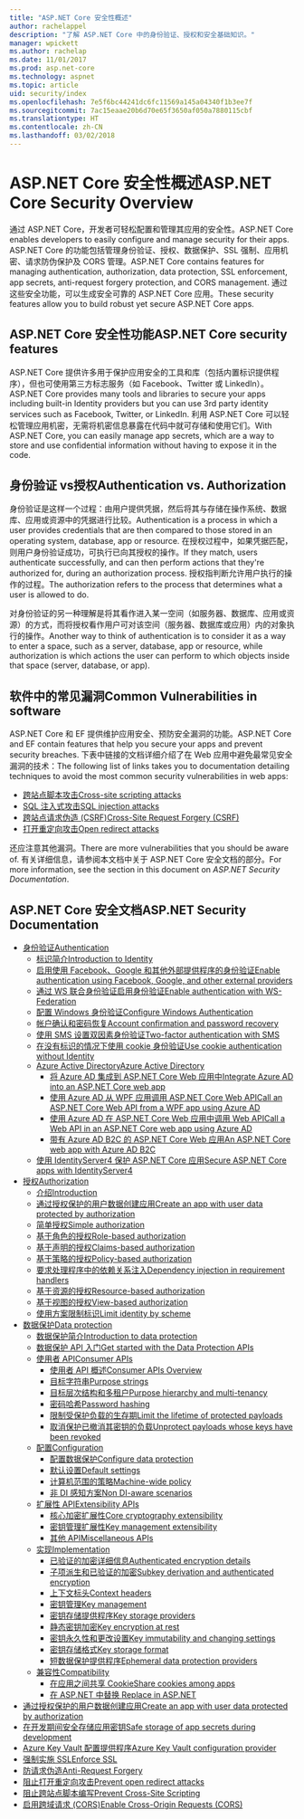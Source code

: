 ```yaml
---
title: "ASP.NET Core 安全性概述"
author: rachelappel
description: "了解 ASP.NET Core 中的身份验证、授权和安全基础知识。"
manager: wpickett
ms.author: rachelap
ms.date: 11/01/2017
ms.prod: asp.net-core
ms.technology: aspnet
ms.topic: article
uid: security/index
ms.openlocfilehash: 7e5f6bc44241dc6fc11569a145a04340f1b3ee7f
ms.sourcegitcommit: 7ac15eaae20b6d70e65f3650af050a7880115cbf
ms.translationtype: HT
ms.contentlocale: zh-CN
ms.lasthandoff: 03/02/2018
---
```

# <a name="aspnet-core-security-overview"></a><span data-ttu-id="3ca05-103">ASP.NET Core 安全性概述</span><span class="sxs-lookup"><span data-stu-id="3ca05-103">ASP.NET Core Security Overview</span></span>

<span data-ttu-id="3ca05-104">通过 ASP.NET Core，开发者可轻松配置和管理其应用的安全性。</span><span class="sxs-lookup"><span data-stu-id="3ca05-104">ASP.NET Core enables developers to easily configure and manage security for their apps.</span></span> <span data-ttu-id="3ca05-105">ASP.NET Core 的功能包括管理身份验证、授权、数据保护、SSL 强制、应用机密、请求防伪保护及 CORS 管理。</span><span class="sxs-lookup"><span data-stu-id="3ca05-105">ASP.NET Core contains features for managing authentication, authorization, data protection, SSL enforcement, app secrets, anti-request forgery protection, and CORS management.</span></span> <span data-ttu-id="3ca05-106">通过这些安全功能，可以生成安全可靠的 ASP.NET Core 应用。</span><span class="sxs-lookup"><span data-stu-id="3ca05-106">These security features allow you to build robust yet secure ASP.NET Core apps.</span></span>

## <a name="aspnet-core-security-features"></a><span data-ttu-id="3ca05-107">ASP.NET Core 安全性功能</span><span class="sxs-lookup"><span data-stu-id="3ca05-107">ASP.NET Core security features</span></span>

<span data-ttu-id="3ca05-108">ASP.NET Core 提供许多用于保护应用安全的工具和库（包括内置标识提供程序），但也可使用第三方标志服务（如 Facebook、Twitter 或 LinkedIn）。</span><span class="sxs-lookup"><span data-stu-id="3ca05-108">ASP.NET Core provides many tools and libraries to secure your apps including built-in Identity providers but you can use 3rd party identity services such as Facebook, Twitter, or LinkedIn.</span></span> <span data-ttu-id="3ca05-109">利用 ASP.NET Core 可以轻松管理应用机密，无需将机密信息暴露在代码中就可存储和使用它们。</span><span class="sxs-lookup"><span data-stu-id="3ca05-109">With ASP.NET Core, you can easily manage app secrets, which are a way to store and use confidential information without having to expose it in the code.</span></span>

## <a name="authentication-vs-authorization"></a><span data-ttu-id="3ca05-110">身份验证 vs授权</span><span class="sxs-lookup"><span data-stu-id="3ca05-110">Authentication vs. Authorization</span></span>

<span data-ttu-id="3ca05-111">身份验证是这样一个过程：由用户提供凭据，然后将其与存储在操作系统、数据库、应用或资源中的凭据进行比较。</span><span class="sxs-lookup"><span data-stu-id="3ca05-111">Authentication is a process in which a user provides credentials that are then compared to those stored in an operating system, database, app or resource.</span></span> <span data-ttu-id="3ca05-112">在授权过程中，如果凭据匹配，则用户身份验证成功，可执行已向其授权的操作。</span><span class="sxs-lookup"><span data-stu-id="3ca05-112">If they match, users authenticate successfully, and can then perform actions that they're authorized for, during an authorization process.</span></span> <span data-ttu-id="3ca05-113">授权指判断允许用户执行的操作的过程。</span><span class="sxs-lookup"><span data-stu-id="3ca05-113">The authorization refers to the process that determines what a user is allowed to do.</span></span>

<span data-ttu-id="3ca05-114">对身份验证的另一种理解是将其看作进入某一空间（如服务器、数据库、应用或资源）的方式，而将授权看作用户可对该空间（服务器、数据库或应用）内的对象执行的操作。</span><span class="sxs-lookup"><span data-stu-id="3ca05-114">Another way to think of authentication is to consider it as a way to enter a space, such as a server, database, app or resource, while authorization is which actions the user can perform to which objects inside that space (server, database, or app).</span></span>

## <a name="common-vulnerabilities-in-software"></a><span data-ttu-id="3ca05-115">软件中的常见漏洞</span><span class="sxs-lookup"><span data-stu-id="3ca05-115">Common Vulnerabilities in software</span></span>

<span data-ttu-id="3ca05-116">ASP.NET Core 和 EF 提供维护应用安全、预防安全漏洞的功能。</span><span class="sxs-lookup"><span data-stu-id="3ca05-116">ASP.NET Core and EF contain features that help you secure your apps and prevent security breaches.</span></span> <span data-ttu-id="3ca05-117">下表中链接的文档详细介绍了在 Web 应用中避免最常见安全漏洞的技术：</span><span class="sxs-lookup"><span data-stu-id="3ca05-117">The following list of links takes you to documentation detailing techniques to avoid the most common security vulnerabilities in web apps:</span></span>

* [<span data-ttu-id="3ca05-118">跨站点脚本攻击</span><span class="sxs-lookup"><span data-stu-id="3ca05-118">Cross-site scripting attacks</span></span>](https://docs.microsoft.com/aspnet/core/security/cross-site-scripting)
* [<span data-ttu-id="3ca05-119">SQL 注入式攻击</span><span class="sxs-lookup"><span data-stu-id="3ca05-119">SQL injection attacks</span></span>](https://docs.microsoft.com/ef/core/querying/raw-sql)
* [<span data-ttu-id="3ca05-120">跨站点请求伪造 (CSRF)</span><span class="sxs-lookup"><span data-stu-id="3ca05-120">Cross-Site Request Forgery (CSRF)</span></span>](https://docs.microsoft.com/aspnet/core/security/anti-request-forgery)
* [<span data-ttu-id="3ca05-121">打开重定向攻击</span><span class="sxs-lookup"><span data-stu-id="3ca05-121">Open redirect attacks</span></span>](https://docs.microsoft.com/aspnet/core/security/preventing-open-redirects)

<span data-ttu-id="3ca05-122">还应注意其他漏洞。</span><span class="sxs-lookup"><span data-stu-id="3ca05-122">There are more vulnerabilities that you should be aware of.</span></span> <span data-ttu-id="3ca05-123">有关详细信息，请参阅本文档中关于 ASP.NET Core 安全文档的部分。</span><span class="sxs-lookup"><span data-stu-id="3ca05-123">For more information, see the section in this document on *ASP.NET Security Documentation*.</span></span>

## <a name="aspnet-security-documentation"></a><span data-ttu-id="3ca05-124">ASP.NET Core 安全文档</span><span class="sxs-lookup"><span data-stu-id="3ca05-124">ASP.NET Security Documentation</span></span>

*   [<span data-ttu-id="3ca05-125">身份验证</span><span class="sxs-lookup"><span data-stu-id="3ca05-125">Authentication</span></span>](authentication/index.md)
    *   [<span data-ttu-id="3ca05-126">标识简介</span><span class="sxs-lookup"><span data-stu-id="3ca05-126">Introduction to Identity</span></span>](authentication/identity.md)
    *   [<span data-ttu-id="3ca05-127">启用使用 Facebook、Google 和其他外部提供程序的身份验证</span><span class="sxs-lookup"><span data-stu-id="3ca05-127">Enable authentication using Facebook, Google, and other external providers</span></span>](authentication/social/index.md)
    *   [<span data-ttu-id="3ca05-128">通过 WS 联合身份验证启用身份验证</span><span class="sxs-lookup"><span data-stu-id="3ca05-128">Enable authentication with WS-Federation</span></span>](authentication/ws-federation.md)
    * [<span data-ttu-id="3ca05-129">配置 Windows 身份验证</span><span class="sxs-lookup"><span data-stu-id="3ca05-129">Configure Windows Authentication</span></span>](authentication/windowsauth.md)
    *   [<span data-ttu-id="3ca05-130">帐户确认和密码恢复</span><span class="sxs-lookup"><span data-stu-id="3ca05-130">Account confirmation and password recovery</span></span>](authentication/accconfirm.md)
    *   [<span data-ttu-id="3ca05-131">使用 SMS 设置双因素身份验证</span><span class="sxs-lookup"><span data-stu-id="3ca05-131">Two-factor authentication with SMS</span></span>](authentication/2fa.md)
    *   [<span data-ttu-id="3ca05-132">在没有标识的情况下使用 cookie 身份验证</span><span class="sxs-lookup"><span data-stu-id="3ca05-132">Use cookie authentication without Identity</span></span>](authentication/cookie.md)
    *   [<span data-ttu-id="3ca05-133">Azure Active Directory</span><span class="sxs-lookup"><span data-stu-id="3ca05-133">Azure Active Directory</span></span>](authentication/azure-active-directory/index.md)
        *   [<span data-ttu-id="3ca05-134">将 Azure AD 集成到 ASP.NET Core Web 应用中</span><span class="sxs-lookup"><span data-stu-id="3ca05-134">Integrate Azure AD into an ASP.NET Core web app</span></span>](https://azure.microsoft.com/documentation/samples/active-directory-dotnet-webapp-openidconnect-aspnetcore/)
        *   [<span data-ttu-id="3ca05-135">使用 Azure AD 从 WPF 应用调用 ASP.NET Core Web API</span><span class="sxs-lookup"><span data-stu-id="3ca05-135">Call an ASP.NET Core Web API from a WPF app using Azure AD</span></span>](https://azure.microsoft.com/documentation/samples/active-directory-dotnet-native-aspnetcore/)
        *   [<span data-ttu-id="3ca05-136">使用 Azure AD 在 ASP.NET Core Web 应用中调用 Web API</span><span class="sxs-lookup"><span data-stu-id="3ca05-136">Call a Web API in an ASP.NET Core web app using Azure AD</span></span>](https://azure.microsoft.com/documentation/samples/active-directory-dotnet-webapp-webapi-openidconnect-aspnetcore/)
        *   [<span data-ttu-id="3ca05-137">带有 Azure AD B2C 的 ASP.NET Core Web 应用</span><span class="sxs-lookup"><span data-stu-id="3ca05-137">An ASP.NET Core web app with Azure AD B2C</span></span>](https://azure.microsoft.com/resources/samples/active-directory-b2c-dotnetcore-webapp/)
    *   [<span data-ttu-id="3ca05-138">使用 IdentityServer4 保护 ASP.NET Core 应用</span><span class="sxs-lookup"><span data-stu-id="3ca05-138">Secure ASP.NET Core apps with IdentityServer4</span></span>](https://identityserver4.readthedocs.io)
*   [<span data-ttu-id="3ca05-139">授权</span><span class="sxs-lookup"><span data-stu-id="3ca05-139">Authorization</span></span>](authorization/index.md)
    *   [<span data-ttu-id="3ca05-140">介绍</span><span class="sxs-lookup"><span data-stu-id="3ca05-140">Introduction</span></span>](authorization/introduction.md)
    *   [<span data-ttu-id="3ca05-141">通过授权保护的用户数据创建应用</span><span class="sxs-lookup"><span data-stu-id="3ca05-141">Create an app with user data protected by authorization</span></span>](xref:security/authorization/secure-data)
    *   [<span data-ttu-id="3ca05-142">简单授权</span><span class="sxs-lookup"><span data-stu-id="3ca05-142">Simple authorization</span></span>](authorization/simple.md)
    *   [<span data-ttu-id="3ca05-143">基于角色的授权</span><span class="sxs-lookup"><span data-stu-id="3ca05-143">Role-based authorization</span></span>](authorization/roles.md)
    *   [<span data-ttu-id="3ca05-144">基于声明的授权</span><span class="sxs-lookup"><span data-stu-id="3ca05-144">Claims-based authorization</span></span>](authorization/claims.md)
    *   [<span data-ttu-id="3ca05-145">基于策略的授权</span><span class="sxs-lookup"><span data-stu-id="3ca05-145">Policy-based authorization</span></span>](authorization/policies.md)
    *   [<span data-ttu-id="3ca05-146">要求处理程序中的依赖关系注入</span><span class="sxs-lookup"><span data-stu-id="3ca05-146">Dependency injection in requirement handlers</span></span>](authorization/dependencyinjection.md)
    *   [<span data-ttu-id="3ca05-147">基于资源的授权</span><span class="sxs-lookup"><span data-stu-id="3ca05-147">Resource-based authorization</span></span>](authorization/resourcebased.md)
    *   [<span data-ttu-id="3ca05-148">基于视图的授权</span><span class="sxs-lookup"><span data-stu-id="3ca05-148">View-based authorization</span></span>](authorization/views.md)
    *   [<span data-ttu-id="3ca05-149">使用方案限制标识</span><span class="sxs-lookup"><span data-stu-id="3ca05-149">Limit identity by scheme</span></span>](authorization/limitingidentitybyscheme.md)
*   [<span data-ttu-id="3ca05-150">数据保护</span><span class="sxs-lookup"><span data-stu-id="3ca05-150">Data protection</span></span>](data-protection/index.md)
    *   [<span data-ttu-id="3ca05-151">数据保护简介</span><span class="sxs-lookup"><span data-stu-id="3ca05-151">Introduction to data protection</span></span>](data-protection/introduction.md)
    *   [<span data-ttu-id="3ca05-152">数据保护 API 入门</span><span class="sxs-lookup"><span data-stu-id="3ca05-152">Get started with the Data Protection APIs</span></span>](data-protection/using-data-protection.md)
    *   [<span data-ttu-id="3ca05-153">使用者 API</span><span class="sxs-lookup"><span data-stu-id="3ca05-153">Consumer APIs</span></span>](data-protection/consumer-apis/index.md)
        *   [<span data-ttu-id="3ca05-154">使用者 API 概述</span><span class="sxs-lookup"><span data-stu-id="3ca05-154">Consumer APIs Overview</span></span>](data-protection/consumer-apis/overview.md)
        *   [<span data-ttu-id="3ca05-155">目标字符串</span><span class="sxs-lookup"><span data-stu-id="3ca05-155">Purpose strings</span></span>](data-protection/consumer-apis/purpose-strings.md)
        *   [<span data-ttu-id="3ca05-156">目标层次结构和多租户</span><span class="sxs-lookup"><span data-stu-id="3ca05-156">Purpose hierarchy and multi-tenancy</span></span>](data-protection/consumer-apis/purpose-strings-multitenancy.md)
        *   [<span data-ttu-id="3ca05-157">密码哈希</span><span class="sxs-lookup"><span data-stu-id="3ca05-157">Password hashing</span></span>](data-protection/consumer-apis/password-hashing.md)
        *   [<span data-ttu-id="3ca05-158">限制受保护负载的生存期</span><span class="sxs-lookup"><span data-stu-id="3ca05-158">Limit the lifetime of protected payloads</span></span>](data-protection/consumer-apis/limited-lifetime-payloads.md)
        *   [<span data-ttu-id="3ca05-159">取消保护已撤消其密钥的负载</span><span class="sxs-lookup"><span data-stu-id="3ca05-159">Unprotect payloads whose keys have been revoked</span></span>](data-protection/consumer-apis/dangerous-unprotect.md)
    *   [<span data-ttu-id="3ca05-160">配置</span><span class="sxs-lookup"><span data-stu-id="3ca05-160">Configuration</span></span>](data-protection/configuration/index.md)
        *   [<span data-ttu-id="3ca05-161">配置数据保护</span><span class="sxs-lookup"><span data-stu-id="3ca05-161">Configure data protection</span></span>](data-protection/configuration/overview.md)
        *   [<span data-ttu-id="3ca05-162">默认设置</span><span class="sxs-lookup"><span data-stu-id="3ca05-162">Default settings</span></span>](data-protection/configuration/default-settings.md)
        *   [<span data-ttu-id="3ca05-163">计算机范围的策略</span><span class="sxs-lookup"><span data-stu-id="3ca05-163">Machine-wide policy</span></span>](data-protection/configuration/machine-wide-policy.md)
        *   [<span data-ttu-id="3ca05-164">非 DI 感知方案</span><span class="sxs-lookup"><span data-stu-id="3ca05-164">Non DI-aware scenarios</span></span>](data-protection/configuration/non-di-scenarios.md)
    *   [<span data-ttu-id="3ca05-165">扩展性 API</span><span class="sxs-lookup"><span data-stu-id="3ca05-165">Extensibility APIs</span></span>](data-protection/extensibility/index.md)
        *   [<span data-ttu-id="3ca05-166">核心加密扩展性</span><span class="sxs-lookup"><span data-stu-id="3ca05-166">Core cryptography extensibility</span></span>](data-protection/extensibility/core-crypto.md)
        *   [<span data-ttu-id="3ca05-167">密钥管理扩展性</span><span class="sxs-lookup"><span data-stu-id="3ca05-167">Key management extensibility</span></span>](data-protection/extensibility/key-management.md)
        *   [<span data-ttu-id="3ca05-168">其他 API</span><span class="sxs-lookup"><span data-stu-id="3ca05-168">Miscellaneous APIs</span></span>](data-protection/extensibility/misc-apis.md)
    *   [<span data-ttu-id="3ca05-169">实现</span><span class="sxs-lookup"><span data-stu-id="3ca05-169">Implementation</span></span>](data-protection/implementation/index.md)
        *   [<span data-ttu-id="3ca05-170">已验证的加密详细信息</span><span class="sxs-lookup"><span data-stu-id="3ca05-170">Authenticated encryption details</span></span>](data-protection/implementation/authenticated-encryption-details.md)
        *   [<span data-ttu-id="3ca05-171">子项派生和已验证的加密</span><span class="sxs-lookup"><span data-stu-id="3ca05-171">Subkey derivation and authenticated encryption</span></span>](data-protection/implementation/subkeyderivation.md)
        *   [<span data-ttu-id="3ca05-172">上下文标头</span><span class="sxs-lookup"><span data-stu-id="3ca05-172">Context headers</span></span>](data-protection/implementation/context-headers.md)
        *   [<span data-ttu-id="3ca05-173">密钥管理</span><span class="sxs-lookup"><span data-stu-id="3ca05-173">Key management</span></span>](data-protection/implementation/key-management.md)
        *   [<span data-ttu-id="3ca05-174">密钥存储提供程序</span><span class="sxs-lookup"><span data-stu-id="3ca05-174">Key storage providers</span></span>](data-protection/implementation/key-storage-providers.md)
        *   [<span data-ttu-id="3ca05-175">静态密钥加密</span><span class="sxs-lookup"><span data-stu-id="3ca05-175">Key encryption at rest</span></span>](data-protection/implementation/key-encryption-at-rest.md)
        *   [<span data-ttu-id="3ca05-176">密钥永久性和更改设置</span><span class="sxs-lookup"><span data-stu-id="3ca05-176">Key immutability and changing settings</span></span>](data-protection/implementation/key-immutability.md)
        *   [<span data-ttu-id="3ca05-177">密钥存储格式</span><span class="sxs-lookup"><span data-stu-id="3ca05-177">Key storage format</span></span>](data-protection/implementation/key-storage-format.md)
        *   [<span data-ttu-id="3ca05-178">短数据保护提供程序</span><span class="sxs-lookup"><span data-stu-id="3ca05-178">Ephemeral data protection providers</span></span>](data-protection/implementation/key-storage-ephemeral.md)
    *   [<span data-ttu-id="3ca05-179">兼容性</span><span class="sxs-lookup"><span data-stu-id="3ca05-179">Compatibility</span></span>](data-protection/compatibility/index.md)
        *   [<span data-ttu-id="3ca05-180">在应用之间共享 Cookie</span><span class="sxs-lookup"><span data-stu-id="3ca05-180">Share cookies among apps</span></span>](data-protection/compatibility/cookie-sharing.md)
        *   [<span data-ttu-id="3ca05-181">在 ASP.NET 中替换 <machineKey></span><span class="sxs-lookup"><span data-stu-id="3ca05-181">Replace <machineKey> in ASP.NET</span></span>](data-protection/compatibility/replacing-machinekey.md)
*   [<span data-ttu-id="3ca05-182">通过授权保护的用户数据创建应用</span><span class="sxs-lookup"><span data-stu-id="3ca05-182">Create an app with user data protected by authorization</span></span>](xref:security/authorization/secure-data)
*   [<span data-ttu-id="3ca05-183">在开发期间安全存储应用密钥</span><span class="sxs-lookup"><span data-stu-id="3ca05-183">Safe storage of app secrets during development</span></span>](app-secrets.md)
*   [<span data-ttu-id="3ca05-184">Azure Key Vault 配置提供程序</span><span class="sxs-lookup"><span data-stu-id="3ca05-184">Azure Key Vault configuration provider</span></span>](key-vault-configuration.md)
*   [<span data-ttu-id="3ca05-185">强制实施 SSL</span><span class="sxs-lookup"><span data-stu-id="3ca05-185">Enforce SSL</span></span>](enforcing-ssl.md)
*   [<span data-ttu-id="3ca05-186">防请求伪造</span><span class="sxs-lookup"><span data-stu-id="3ca05-186">Anti-Request Forgery</span></span>](anti-request-forgery.md)
*   [<span data-ttu-id="3ca05-187">阻止打开重定向攻击</span><span class="sxs-lookup"><span data-stu-id="3ca05-187">Prevent open redirect attacks</span></span>](preventing-open-redirects.md)
*   [<span data-ttu-id="3ca05-188">阻止跨站点脚本编写</span><span class="sxs-lookup"><span data-stu-id="3ca05-188">Prevent Cross-Site Scripting</span></span>](cross-site-scripting.md)
*   [<span data-ttu-id="3ca05-189">启用跨域请求 (CORS)</span><span class="sxs-lookup"><span data-stu-id="3ca05-189">Enable Cross-Origin Requests (CORS)</span></span>](cors.md)
